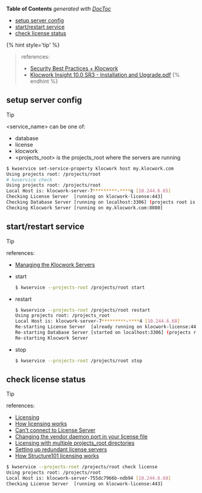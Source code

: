 <!-- START doctoc generated TOC please keep comment here to allow auto update -->
<!-- DON'T EDIT THIS SECTION, INSTEAD RE-RUN doctoc TO UPDATE -->
**Table of Contents**  *generated with [DocToc](https://github.com/thlorenz/doctoc)*

- [setup server config](#setup-server-config)
- [start/restart service](#startrestart-service)
- [check license status](#check-license-status)

<!-- END doctoc generated TOC please keep comment here to allow auto update -->


{% hint style='tip' %}
> references:
> - [Security Best Practices + Klocwork](https://www.perforce.com/blog/kw/security-best-practices)
> - [Klocwork Insight 10.0 SR3 - Installation and Upgrade.pdf](http://cdn-devnet.klocwork.com/documents/members/Klocwork_Installation_and_Upgrade_EN_10_SR3.pdf)
{% endhint %}


## setup server config

> [!TIP]
> <service_name> can be one of:
> - database
> - license
> - klocwork
> - <projects_root> is the projects_root where the servers are running

```bash
$ kwservice set-service-property klocwork host my.klocwork.com
Using projects root: /projects/root
# kwservice check
Using projects root: /projects/root
Local Host is: klocwork-server-7*********-****q [10.244.6.65]
Checking License Server  [running on klocwork-license:443]
Checking Database Server [running on localhost:3306] (projects root is /projects/root)
Checking Klocwork Server [running on my.klocwork.com:8080]
```

## start/restart service

> [!TIP]
> references:
> - [Managing the Klocwork Servers](https://analyst.phyzdev.net/documentation/help/concepts/managingtheklocworkservers.htm)

- start
  ```bash
  $ kwservice --projects-root /projects/root start
  ```

- restart
  ```bash
  $ kwservice --projects-root /projects/root restart
  Using projects root: /projects_root
  Local Host is: klocwork-server-7*********-****4 [10.244.6.68]
  Re-starting License Server  [already running on klocwork-license:443]
  Re-starting Database Server [started on localhost:3306] (projects root is /projects/root)
  Re-starting Klocwork Server
  ```

- stop
  ```bash
  $ kwservice --projects-root /projects/root stop
  ```

## check license status

> [!TIP]
> references:
> - [Licensing](https://analyst.phyzdev.net/documentation/help/concepts/licensing.htm)
> - [How licensing works](https://analyst.phyzdev.net/documentation/help/concepts/howlicensingworks.htm)
> - [Can't connect to License Server](https://analyst.phyzdev.net/documentation/help/concepts/cantconnecttolicenseserver.htm)
> - [Changing the vendor daemon port in your license file](https://analyst.phyzdev.net/documentation/help/concepts/changingthevendordaemonportinyourlicensefile.htm)
> - [Licensing with multiple projects_root directories](https://analyst.phyzdev.net/documentation/help/concepts/1licensingwithmultipleprojectsrootdirectories.htm)
> - [Setting up redundant license servers](https://analyst.phyzdev.net/documentation/help/concepts/settingupredundantlicenseservers.htm)
> - [How Structure101 licensing works](https://analyst.phyzdev.net/documentation/help/concepts/howkw101licensingworks.htm)

```bash
$ kwservice --projects-root /projects/root check license
Using projects root: /projects/root
Local Host is: klocwork-server-755dc7966b-ndb94 [10.244.6.68]
Checking License Server  [running on klocwork-license:443]
```

